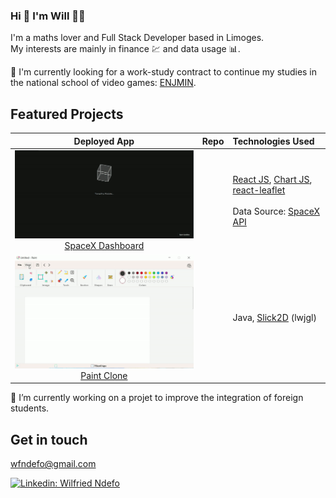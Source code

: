### Hi 👋 I'm Will 👨‍💻

I'm a maths lover and Full Stack Developer based in Limoges.<br/>
My interests are mainly in finance 💹 and data usage 📊.<br/>

🤔 I'm currently looking for a work-study contract to continue my studies in the national school of video games: <a href="https://enjmin.cnam.fr/enjmin/ecole-nationale-du-jeu-et-des-medias-interactifs-accueil-1126103.kjsp">ENJMIN</a>.

## Featured Projects

| Deployed App | Repo | Technologies Used |
|:-------------:|:-------------:|:----------|
| <a href="https://b0p6g4.csb.app/"><img src="https://github.com/WillN-Git/SpaceX-Dashboard/blob/main/MDImages/spaceX-dashboard-shorts.gif" width="600px" /><br/>SpaceX Dashboard</a> | <a href="https://github.com/WillN-Git/SpaceX-Dashboard"><img src="https://cdn.iconscout.com/icon/free/png-256/github-153-675523.png" alt="" width="24px" /></a> | <a href="https://reactjs.org/">React JS</a>, <a href="https://react-chartjs-2.js.org/">Chart JS</a>, <a href="https://react-leaflet.js.org/">react-leaflet</a> <br/><br/> Data Source: <a href="https://github.com/r-spacex/SpaceX-API">SpaceX API </a> |
| <a href=""><img src="https://github.com/WillN-Git/Paint-Clone/blob/main/MDImages/paint-clone-shorts.gif" width="600px" /><br/>Paint Clone</a> | <a href="https://github.com/WillN-Git/Paint-Clone"><img src="https://cdn.iconscout.com/icon/free/png-256/github-153-675523.png" alt="" width="24px" /></a> | Java, <a href="https://slick.ninjacave.com/javadoc/">Slick2D</a> (lwjgl) |

 🔭 I’m currently working on a projet to improve the integration of foreign students.



<!--
**WillN-Git/WillN-Git** is a ✨ _special_ ✨ repository because its `README.md` (this file) appears on your GitHub profile.

Here are some ideas to get you started:

- 🔭 I’m currently working on ...
- 🌱 I’m currently learning ...
- 👯 I’m looking to collaborate on ...
- 🤔 I’m looking for help with ...
- 💬 Ask me about ...
- 📫 How to reach me: ...
- 😄 Pronouns: ...
- ⚡ Fun fact: ...
-->

## Get in touch 

wfndefo@gmail.com

[![Linkedin: Wilfried Ndefo](https://img.shields.io/badge/-LinkedIn-blue?style=flat-square&logo=Linkedin&logoColor=white&link=https://www.linkedin.com/in/thomasdunn891/)](https://www.linkedin.com/in/wilfried-ndefo/)
